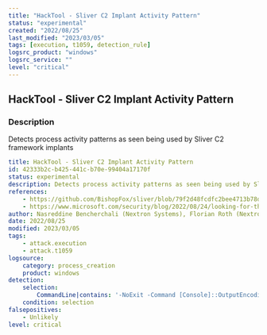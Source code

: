 ```yaml
---
title: "HackTool - Sliver C2 Implant Activity Pattern"
status: "experimental"
created: "2022/08/25"
last_modified: "2023/03/05"
tags: [execution, t1059, detection_rule]
logsrc_product: "windows"
logsrc_service: ""
level: "critical"
---
```


## HackTool - Sliver C2 Implant Activity Pattern

### Description

Detects process activity patterns as seen being used by Sliver C2 framework implants

```yml
title: HackTool - Sliver C2 Implant Activity Pattern
id: 42333b2c-b425-441c-b70e-99404a17170f
status: experimental
description: Detects process activity patterns as seen being used by Sliver C2 framework implants
references:
    - https://github.com/BishopFox/sliver/blob/79f2d48fcdfc2bee4713b78d431ea4b27f733f30/implant/sliver/shell/shell_windows.go#L36
    - https://www.microsoft.com/security/blog/2022/08/24/looking-for-the-sliver-lining-hunting-for-emerging-command-and-control-frameworks/
author: Nasreddine Bencherchali (Nextron Systems), Florian Roth (Nextron Systems)
date: 2022/08/25
modified: 2023/03/05
tags:
    - attack.execution
    - attack.t1059
logsource:
    category: process_creation
    product: windows
detection:
    selection:
        CommandLine|contains: '-NoExit -Command [Console]::OutputEncoding=[Text.UTF8Encoding]::UTF8'
    condition: selection
falsepositives:
    - Unlikely
level: critical

```
